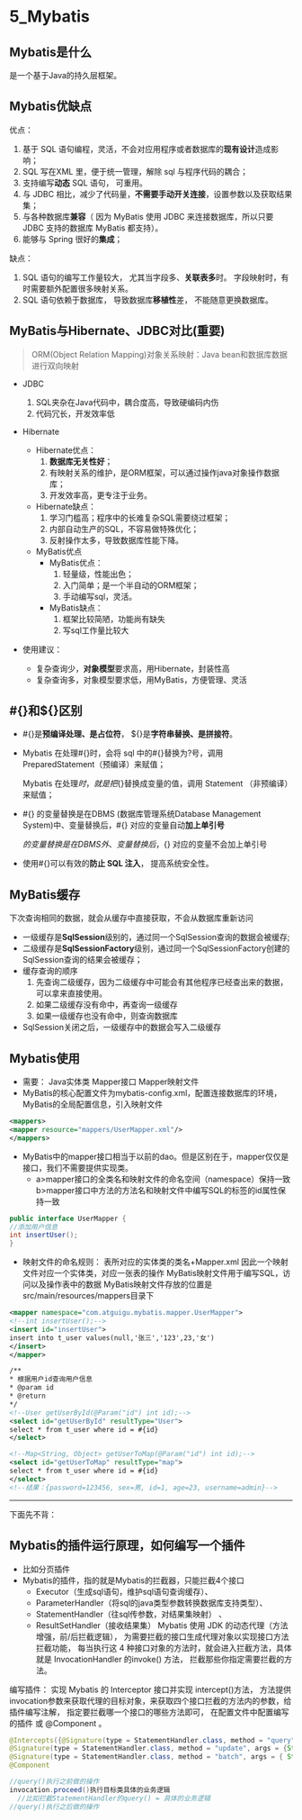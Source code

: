 # 5_Mybatis

## Mybatis是什么

是一个基于Java的持久层框架。

## Mybatis优缺点

优点：

1. 基于 SQL 语句编程，灵活，不会对应用程序或者数据库的**现有设计**造成影响；
2. SQL 写在XML 里，便于统一管理，解除 sql 与程序代码的耦合；
3. 支持编写**动态** SQL 语句， 可重用。
2. 与 JDBC 相比，减少了代码量，**不需要手动开关连接**，设置参数以及获取结果集；
3. 与各种数据库**兼容**（ 因为 MyBatis 使用 JDBC 来连接数据库，所以只要JDBC 支持的数据库 MyBatis 都支持）。
4. 能够与 Spring 很好的**集成**；

缺点：

1. SQL 语句的编写工作量较大， 尤其当字段多、**关联表多**时。
   字段映射时，有时需要额外配置很多映射关系。
2. SQL 语句依赖于数据库， 导致数据库**移植性**差， 不能随意更换数据库。

## MyBatis与Hibernate、JDBC对比(重要)

> ORM(Object Relation Mapping)对象关系映射：Java bean和数据库数据进行双向映射

- JDBC

     1. SQL夹杂在Java代码中，耦合度高，导致硬编码内伤
     2. 代码冗长，开发效率低
- Hibernate

     - Hibernate优点：
          1. **数据库无关性好**；
          2. 有映射关系的维护，是ORM框架，可以通过操作java对象操作数据库；
          3. 开发效率高，更专注于业务。
     - Hibernate缺点：
          1. 学习门槛高；程序中的长难复杂SQL需要绕过框架；
          2. 内部自动生产的SQL，不容易做特殊优化；
          3. 反射操作太多，导致数据库性能下降。
     - MyBatis优点
          - MyBatis优点：
               1. 轻量级，性能出色；
               2. 入门简单；是一个半自动的ORM框架；
               3. 手动编写sql，灵活。
          - MyBatis缺点：
               1. 框架比较简陋，功能尚有缺失
               2. 写sql工作量比较大
- 使用建议：
     - 复杂查询少，**对象模型**要求高，用Hibernate，封装性高
     - 复杂查询多，对象模型要求低，用MyBatis，方便管理、灵活


## #{}和${}区别

- \#{}是**预编译处理、是占位符**， ${}是**字符串替换、是拼接符**。

- Mybatis 在处理#{}时，会将 sql 中的#{}替换为?号，调用 PreparedStatement（预编译）来赋值；

  Mybatis 在处理${}时， 就是把${}替换成变量的值，调用 Statement （非预编译）来赋值；

- #{} 的变量替换是在DBMS (数据库管理系统Database Management System)中、变量替换后，#{} 对应的变量自动**加上单引号**

  ${} 的变量替换是在 DBMS 外、变量替换后，${} 对应的变量不会加上单引号

- 使用#{}可以有效的**防止 SQL 注入**， 提高系统安全性。

## MyBatis缓存

下次查询相同的数据，就会从缓存中直接获取，不会从数据库重新访问

- 一级缓存是**SqlSession**级别的，通过同一个SqlSession查询的数据会被缓存;
- 二级缓存是**SqlSessionFactory**级别，通过同一个SqlSessionFactory创建的SqlSession查询的结果会被缓存；
- 缓存查询的顺序
  1. 先查询二级缓存，因为二级缓存中可能会有其他程序已经查出来的数据，可以拿来直接使用。
  2. 如果二级缓存没有命中，再查询一级缓存
  3. 如果一级缓存也没有命中，则查询数据库
- SqlSession关闭之后，一级缓存中的数据会写入二级缓存

## Mybatis使用

- 需要：
  Java实体类
  Mapper接口
  Mapper映射文件
- MyBatis的核心配置文件为mybatis-config.xml，配置连接数据库的环境，MyBatis的全局配置信息，引入映射文件

```xml
<mappers>
<mapper resource="mappers/UserMapper.xml"/>
</mappers>
```

- MyBatis中的mapper接口相当于以前的dao。但是区别在于，mapper仅仅是接口，我们不需要提供实现类。
  - a>mapper接口的全类名和映射文件的命名空间（namespace）保持一致
    b>mapper接口中方法的方法名和映射文件中编写SQL的标签的id属性保持一致
  

```java
public interface UserMapper {
//添加用户信息
int insertUser();
}
```

- 映射文件的命名规则：
  表所对应的实体类的类名+Mapper.xml
  因此一个映射文件对应一个实体类，对应一张表的操作
  MyBatis映射文件用于编写SQL，访问以及操作表中的数据
  MyBatis映射文件存放的位置是src/main/resources/mappers目录下

```xml
<mapper namespace="com.atguigu.mybatis.mapper.UserMapper">
<!--int insertUser();-->
<insert id="insertUser">
insert into t_user values(null,'张三','123',23,'女')
</insert>
</mapper>
```

````xml
/**
* 根据用户id查询用户信息
* @param id
* @return
*/
<!--User getUserById(@Param("id") int id);-->
<select id="getUserById" resultType="User">
select * from t_user where id = #{id}
</select>

<!--Map<String, Object> getUserToMap(@Param("id") int id);-->
<select id="getUserToMap" resultType="map">
select * from t_user where id = #{id}
</select>
<!--结果：{password=123456, sex=男, id=1, age=23, username=admin}-->
````

---

下面先不背：

## Mybatis的插件运行原理，如何编写一个插件

- 比如分页插件
- Mybatis的插件，指的就是Mybatis的拦截器，只能拦截4个接口
  - Executor（生成sql语句，维护sql语句查询缓存）、
  - ParameterHandler（将sql的java类型参数转换数据库支持类型）、
  - StatementHandler（往sql传参数，对结果集映射） 、
  - ResultSetHandler（接收结果集）
    Mybatis 使用 JDK 的动态代理（方法增强，前/后拦截逻辑）， 为需要拦截的接口生成代理对象以实现接口方法拦截功能， 每当执行这 4 种接口对象的方法时，就会进入拦截方法，具体就是 InvocationHandler 的invoke() 方法， 拦截那些你指定需要拦截的方法。

编写插件： 实现 Mybatis 的 Interceptor 接口并实现 intercept()方法， 方法提供invocation参数来获取代理的目标对象，来获取四个接口拦截的方法内的参数，给插件编写注解， 指定要拦截哪一个接口的哪些方法即可， 在配置文件中配置编写的插件 或 @Component 。

```java
@Intercepts({@Signature(type = StatementHandler.class, method = "query", args = {Statement.class, ResultHandler.class}),
@Signature(type = StatementHandler.class, method = "update", args = {Statement.class}),
@Signature(type = StatementHandler.class, method = "batch", args = { Statement.class })}),
@Component 

//query()执行之前做的操作
invocation.proceed()执行目标类具体的业务逻辑
  //比如拦截StatementHandler的query() = 具体的业务逻辑
//query()执行之后做的操作
```

## 
